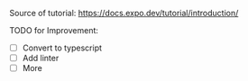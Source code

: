 Source of tutorial: https://docs.expo.dev/tutorial/introduction/

TODO for Improvement:

- [ ] Convert to typescript
- [ ] Add linter
- [ ] More                                

